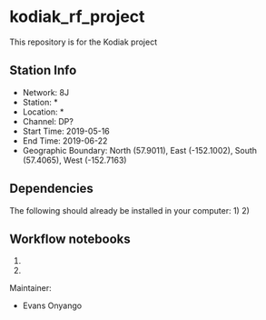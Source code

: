 # kodiak_rf_project
This repository is for the Kodiak project

## Station Info
* Network: 8J
* Station: *
* Location: *
* Channel: DP?
* Start Time: 2019-05-16
* End Time: 2019-06-22
* Geographic Boundary: North (57.9011), East (-152.1002), South (57.4065), West (-152.7163)

## Dependencies
The following should already be installed in your computer:
1)
2)

## Workflow notebooks
1)
2)

Maintainer:
* Evans Onyango
